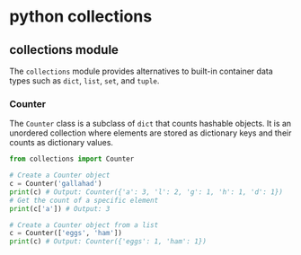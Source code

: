 # python collections

## collections module
The `collections` module provides alternatives to built-in container data types such as `dict`, `list`, `set`, and `tuple`.

### Counter
The `Counter` class is a subclass of `dict` that counts hashable objects. It is an unordered collection where elements are stored as dictionary keys and their counts as dictionary values.

```Python
from collections import Counter

# Create a Counter object
c = Counter('gallahad')
print(c) # Output: Counter({'a': 3, 'l': 2, 'g': 1, 'h': 1, 'd': 1})
# Get the count of a specific element
print(c['a']) # Output: 3

# Create a Counter object from a list
c = Counter(['eggs', 'ham'])
print(c) # Output: Counter({'eggs': 1, 'ham': 1})
```



